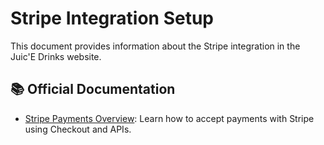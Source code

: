 # Stripe Integration Setup

This document provides information about the Stripe integration in the Juic'E Drinks website.

## 📚 Official Documentation

- [Stripe Payments Overview](https://docs.stripe.com/payments): Learn how to accept payments with Stripe using Checkout and APIs.